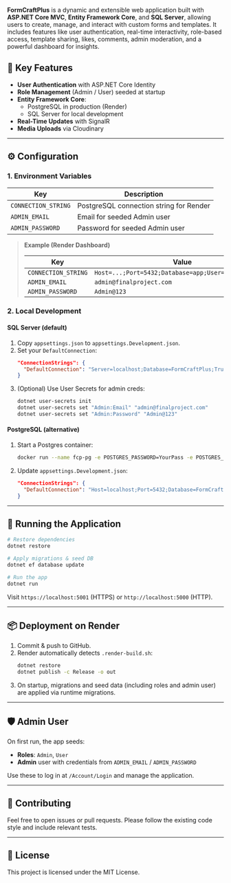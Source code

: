 **FormCraftPlus** is a dynamic and extensible web application built with **ASP.NET Core MVC**, **Entity Framework Core**, and **SQL Server**, allowing users to create, manage, and interact with custom forms and templates. It includes features like user authentication, real-time interactivity, role-based access, template sharing, likes, comments, admin moderation, and a powerful dashboard for insights.


## 🎯 Key Features

- **User Authentication** with ASP.NET Core Identity
- **Role Management** (Admin / User) seeded at startup
- **Entity Framework Core**:
  - PostgreSQL in production (Render)
  - SQL Server for local development
- **Real-Time Updates** with SignalR
- **Media Uploads** via Cloudinary

---

## ⚙️ Configuration

### 1. Environment Variables

| Key                   | Description                                 |
| --------------------- | ------------------------------------------- |
| `CONNECTION_STRING`   | PostgreSQL connection string for Render    |
| `ADMIN_EMAIL`         | Email for seeded Admin user                |
| `ADMIN_PASSWORD`      | Password for seeded Admin user             |

> **Example (Render Dashboard)**
>
> | Key                | Value                                           |
> |--------------------|-------------------------------------------------|
> | `CONNECTION_STRING`| `Host=...;Port=5432;Database=app;User=...;Pass=...;` |
> | `ADMIN_EMAIL`      | `admin@finalproject.com`                             |
> | `ADMIN_PASSWORD`   | `Admin@123`                             |


### 2. Local Development

#### SQL Server (default)
1. Copy `appsettings.json` to `appsettings.Development.json`.
2. Set your `DefaultConnection`:
   ```json
   "ConnectionStrings": {
     "DefaultConnection": "Server=localhost;Database=FormCraftPlus;Trusted_Connection=True;"
   }
   ```
3. (Optional) Use User Secrets for admin creds:
   ```bash
   dotnet user-secrets init
   dotnet user-secrets set "Admin:Email" "admin@finalproject.com"
   dotnet user-secrets set "Admin:Password" "Admin@123"
   ```

#### PostgreSQL (alternative)
1. Start a Postgres container:
   ```bash
   docker run --name fcp-pg -e POSTGRES_PASSWORD=YourPass -e POSTGRES_DB=FormCraftPlus -p 5432:5432 -d postgres
   ```
2. Update `appsettings.Development.json`:
   ```json
   "ConnectionStrings": {
     "DefaultConnection": "Host=localhost;Port=5432;Database=FormCraftPlus;Username=postgres;Password=YourPass;"
   }
   ```

---

## 🚀 Running the Application

```bash
# Restore dependencies
dotnet restore

# Apply migrations & seed DB
dotnet ef database update

# Run the app
dotnet run
```

Visit `https://localhost:5001` (HTTPS) or `http://localhost:5000` (HTTP).

---

## 📦 Deployment on Render

1. Commit & push to GitHub.
2. Render automatically detects `.render-build.sh`:
   ```bash
   dotnet restore
   dotnet publish -c Release -o out
   ```
3. On startup, migrations and seed data (including roles and admin user) are applied via runtime migrations.

---

## 🛡️ Admin User

On first run, the app seeds:

- **Roles**: `Admin`, `User`
- **Admin** user with credentials from `ADMIN_EMAIL` / `ADMIN_PASSWORD`

Use these to log in at `/Account/Login` and manage the application.

---

## 🤝 Contributing

Feel free to open issues or pull requests. Please follow the existing code style and include relevant tests.

---

## 📄 License

This project is licensed under the MIT License.

